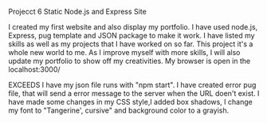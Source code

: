 Projecct 6
Static Node.js and Express Site

I created my first website and also display my portfolio. I have used node.js, Express, pug template and JSON package to make it work. 
I have listed my skills as well as my projects that I have worked on so far. This project it's a whole new world to me. As I improve myself with more skills, I will also update my portfolio to show off my creativities. My browser is open in the localhost:3000/

EXCEEDS
I have my json file runs with "npm start". I have created error pug file, that will send a error message to the server when the URL doen't exist. I have made some changes in my CSS style,I added box shadows, I change my font to "Tangerine', cursive" and background color to a grayish. 

